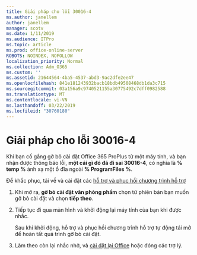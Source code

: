 ```yaml
---
title: Giải pháp cho lỗi 30016-4
ms.author: janellem
author: janellem
manager: scotv
ms.date: 1/11/2019
ms.audience: ITPro
ms.topic: article
ms.prod: office-online-server
ROBOTS: NOINDEX, NOFOLLOW
localization_priority: Normal
ms.collection: Adm_O365
ms.custom: ''
ms.assetid: 21644564-4ba5-4537-abd3-9ac2dfe2ee47
ms.openlocfilehash: 841e181243932bacb18bdb49508468db1da3c715
ms.sourcegitcommit: 03a156a9c9740521155a30775492c7dff0982588
ms.translationtype: MT
ms.contentlocale: vi-VN
ms.lasthandoff: 03/22/2019
ms.locfileid: "30760180"
---
```

# <a name="solutions-for-error-30016-4"></a>Giải pháp cho lỗi 30016-4


Khi bạn cố gắng gỡ bỏ cài đặt Office 365 ProPlus từ một máy tính, và bạn nhận được thông báo lỗi, **một cái gì đó đã đi sai 30016-4**, có nghĩa là **% temp %** ánh xạ một ổ đĩa ngoài **% ProgramFiles %**.
  
Để khắc phục, tải về và cài đặt các [hỗ trợ và phục hồi chương trình hỗ trợ](https://aka.ms/SARA-OfficeUninstall-Alchemy)
  
1. Khi mở ra, **gỡ bỏ cài đặt văn phòng phẩm** chọn từ phiên bản bạn muốn gỡ bỏ cài đặt và chọn **tiếp theo**. 
    
2. Tiếp tục đi qua màn hình và khởi động lại máy tính của bạn khi được nhắc.
    
    Sau khi khởi động, hỗ trợ và phục hồi chương trình hỗ trợ tự động tái mở để hoàn tất quá trình gỡ bỏ cài đặt.
    
3. Làm theo còn lại nhắc nhở, và [cài đặt lại Office](https://portal.office.com/OLS/MySoftware.aspx) hoặc đóng các trợ lý. 
    


